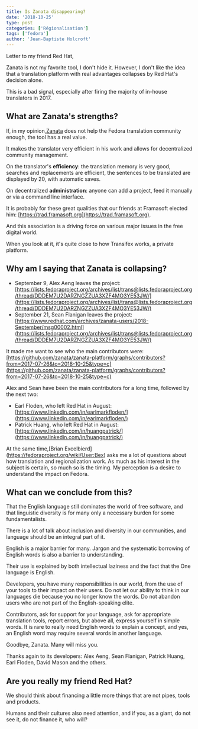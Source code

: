```yaml
---
title: Is Zanata disappearing?
date: '2018-10-25'
type: post
categories: ['Régionalisation']
tags: ['fedora']
author: 'Jean-Baptiste Holcroft'
---
```

Letter to my friend Red Hat,

Zanata is not my favorite tool, I don't hide it. However, I don't like the
idea that a translation platform with real advantages collapses by Red Hat's
decision alone.

This is a bad signal, especially after firing the majority of in-house
translators in 2017.

## What are Zanata's strengths?

If, in my opinion,[Zanata](http://zanata.org) does not help the Fedora
translation community enough, the tool has a real value.

It makes the translator very efficient in his work and allows for
decentralized community management.

On the translator's **efficiency**: the translation memory is very good,
searches and replacements are efficient, the sentences to be translated are
displayed by 20, with automatic saves.

On decentralized **administration**: anyone can add a project, feed it
manually or via a command line interface.

It is probably for these great qualities that our friends at Framasoft
elected him: [https://trad.framasoft.org](https://trad.framasoft.org).

And this association is a driving force on various major issues in the free
digital world.

When you look at it, it's quite close to how Transifex works, a private
platform.


## Why am I saying that Zanata is collapsing?

* September 9, Alex Aeng leaves the project:
  [https://lists.fedoraproject.org/archives/list/trans@lists.fedoraproject.org/thread/DDDEM7U2DARZNGZZUA3XZF4MO3YE53JW/](https://lists.fedoraproject.org/archives/list/trans@lists.fedoraproject.org/thread/DDDEM7U2DARZNGZZUA3XZF4MO3YE53JW/)
* September 21, Sean Flanigan leaves the project:
  [https://www.redhat.com/archives/zanata-users/2018-September/msg00002.html](https://lists.fedoraproject.org/archives/list/trans@lists.fedoraproject.org/thread/DDDEM7U2DARZNGZZUA3XZF4MO3YE53JW/)

It made me want to see who the main contributors were:
[https://github.com/zanata/zanata-platform/graphs/contributors?from=2017-07-26&to=2018-10-25&type=c](https://github.com/zanata/zanata-platform/graphs/contributors?from=2017-07-26&to=2018-10-25&type=c)

Alex and Sean have been the main contributors for a long time, followed by
the next two:

* Earl Floden, who left Red Hat in August:
  [https://www.linkedin.com/in/earlmarkfloden/](https://www.linkedin.com/in/earlmarkfloden/)
* Patrick Huang, who left Red Hat in August:
  [https://www.linkedin.com/in/huangpatrick/](https://www.linkedin.com/in/huangpatrick/)


At the same time,[Brian Excelbierd]
(https://fedoraproject.org/wiki/User:Bex) asks me a lot of questions about
how translation and regionalization work. As much as his interest in the
subject is certain, so much so is the timing. My perception is a desire to
understand the impact on Fedora.

## What can we conclude from this?

That the English language still dominates the world of free software, and
that linguistic diversity is for many only a necessary burden for some
fundamentalists.

There is a lot of talk about inclusion and diversity in our communities, and
language should be an integral part of it.

English is a major barrier for many.  Jargon and the systematic borrowing of
English words is also a barrier to understanding.

Their use is explained by both intellectual laziness and the fact that the
One language is English.

Developers, you have many responsibilities in our world, from the use of
your tools to their impact on their users.  Do not let our ability to think
in our languages die because you no longer know the words. Do not abandon
users who are not part of the English-speaking elite.

Contributors, ask for support for your language, ask for appropriate
translation tools, report errors, but above all, express yourself in simple
words. It is rare to really need English words to explain a concept, and
yes, an English word may require several words in another language.

Goodbye, Zanata. Many will miss you.

Thanks again to its developers: Alex Aeng, Sean Flanigan, Patrick Huang,
Earl Floden, David Mason and the others.

## Are you really my friend Red Hat?

We should think about financing a little more things that are not pipes,
tools and products.

Humans and their cultures also need attention, and if you, as a giant, do
not see it, do not finance it, who will?
